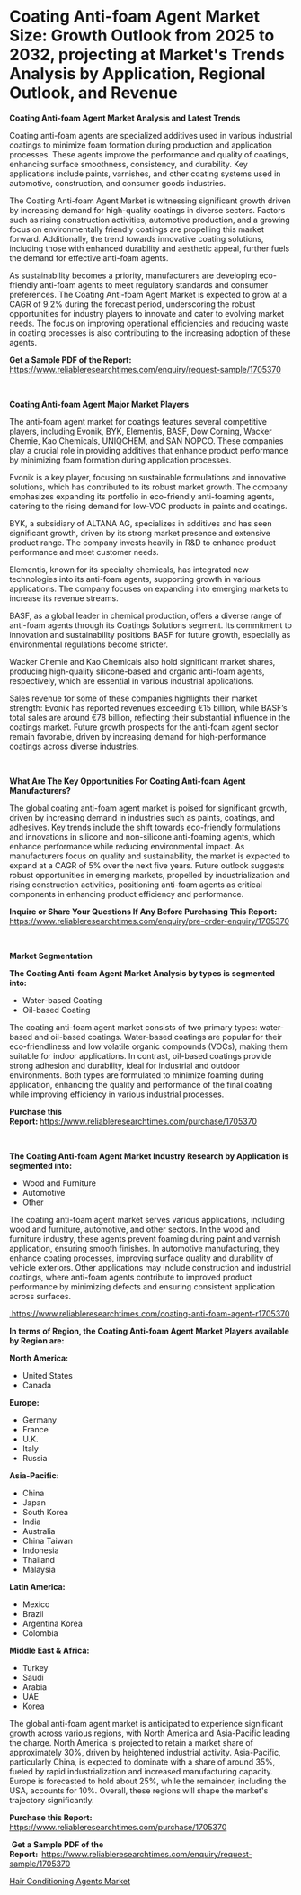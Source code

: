 <p><h1>Coating Anti-foam Agent Market Size: Growth Outlook from 2025 to 2032, projecting at Market's Trends Analysis by Application, Regional Outlook, and Revenue</h1></p><p><strong>Coating Anti-foam Agent Market Analysis and Latest Trends</strong></p>
<p><p>Coating anti-foam agents are specialized additives used in various industrial coatings to minimize foam formation during production and application processes. These agents improve the performance and quality of coatings, enhancing surface smoothness, consistency, and durability. Key applications include paints, varnishes, and other coating systems used in automotive, construction, and consumer goods industries.</p><p>The Coating Anti-foam Agent Market is witnessing significant growth driven by increasing demand for high-quality coatings in diverse sectors. Factors such as rising construction activities, automotive production, and a growing focus on environmentally friendly coatings are propelling this market forward. Additionally, the trend towards innovative coating solutions, including those with enhanced durability and aesthetic appeal, further fuels the demand for effective anti-foam agents.</p><p>As sustainability becomes a priority, manufacturers are developing eco-friendly anti-foam agents to meet regulatory standards and consumer preferences. The Coating Anti-foam Agent Market is expected to grow at a CAGR of 9.2% during the forecast period, underscoring the robust opportunities for industry players to innovate and cater to evolving market needs. The focus on improving operational efficiencies and reducing waste in coating processes is also contributing to the increasing adoption of these agents.</p></p>
<p><strong>Get a Sample PDF of the Report:&nbsp;</strong> <a href="https://www.reliableresearchtimes.com/enquiry/request-sample/1705370?utm_campaign=2631&utm_medium=2&utm_source=Github&utm_content=ia&utm_term=27032025&utm_id=coating-anti-foam-agent">https://www.reliableresearchtimes.com/enquiry/request-sample/1705370</a></p>
<p>&nbsp;</p>
<p><strong>Coating Anti-foam Agent Major Market Players</strong></p>
<p><p>The anti-foam agent market for coatings features several competitive players, including Evonik, BYK, Elementis, BASF, Dow Corning, Wacker Chemie, Kao Chemicals, UNIQCHEM, and SAN NOPCO. These companies play a crucial role in providing additives that enhance product performance by minimizing foam formation during application processes.</p><p>Evonik is a key player, focusing on sustainable formulations and innovative solutions, which has contributed to its robust market growth. The company emphasizes expanding its portfolio in eco-friendly anti-foaming agents, catering to the rising demand for low-VOC products in paints and coatings.</p><p>BYK, a subsidiary of ALTANA AG, specializes in additives and has seen significant growth, driven by its strong market presence and extensive product range. The company invests heavily in R&D to enhance product performance and meet customer needs.</p><p>Elementis, known for its specialty chemicals, has integrated new technologies into its anti-foam agents, supporting growth in various applications. The company focuses on expanding into emerging markets to increase its revenue streams.</p><p>BASF, as a global leader in chemical production, offers a diverse range of anti-foam agents through its Coatings Solutions segment. Its commitment to innovation and sustainability positions BASF for future growth, especially as environmental regulations become stricter.</p><p>Wacker Chemie and Kao Chemicals also hold significant market shares, producing high-quality silicone-based and organic anti-foam agents, respectively, which are essential in various industrial applications.</p><p>Sales revenue for some of these companies highlights their market strength: Evonik has reported revenues exceeding €15 billion, while BASF’s total sales are around €78 billion, reflecting their substantial influence in the coatings market. Future growth prospects for the anti-foam agent sector remain favorable, driven by increasing demand for high-performance coatings across diverse industries.</p></p>
<p>&nbsp;</p>
<p><strong>What Are The Key Opportunities For Coating Anti-foam Agent Manufacturers?</strong></p>
<p><p>The global coating anti-foam agent market is poised for significant growth, driven by increasing demand in industries such as paints, coatings, and adhesives. Key trends include the shift towards eco-friendly formulations and innovations in silicone and non-silicone anti-foaming agents, which enhance performance while reducing environmental impact. As manufacturers focus on quality and sustainability, the market is expected to expand at a CAGR of 5% over the next five years. Future outlook suggests robust opportunities in emerging markets, propelled by industrialization and rising construction activities, positioning anti-foam agents as critical components in enhancing product efficiency and performance.</p></p>
<p><strong>Inquire or Share Your Questions If Any Before Purchasing This Report:</strong> <a href="https://www.reliableresearchtimes.com/enquiry/pre-order-enquiry/1705370?utm_campaign=2631&utm_medium=2&utm_source=Github&utm_content=ia&utm_term=27032025&utm_id=coating-anti-foam-agent">https://www.reliableresearchtimes.com/enquiry/pre-order-enquiry/1705370</a></p>
<p>&nbsp;</p>
<p><strong>Market Segmentation</strong></p>
<p><strong>The Coating Anti-foam Agent Market Analysis by types is segmented into:</strong></p>
<p><ul><li>Water-based Coating</li><li>Oil-based Coating</li></ul></p>
<p><p>The coating anti-foam agent market consists of two primary types: water-based and oil-based coatings. Water-based coatings are popular for their eco-friendliness and low volatile organic compounds (VOCs), making them suitable for indoor applications. In contrast, oil-based coatings provide strong adhesion and durability, ideal for industrial and outdoor environments. Both types are formulated to minimize foaming during application, enhancing the quality and performance of the final coating while improving efficiency in various industrial processes.</p></p>
<p><strong>Purchase this Report:&nbsp;</strong><a href="https://www.reliableresearchtimes.com/purchase/1705370?utm_campaign=2631&utm_medium=2&utm_source=Github&utm_content=ia&utm_term=27032025&utm_id=coating-anti-foam-agent">https://www.reliableresearchtimes.com/purchase/1705370</a></p>
<p>&nbsp;</p>
<p><strong>The Coating Anti-foam Agent Market Industry Research by Application is segmented into:</strong></p>
<p><ul><li>Wood and Furniture</li><li>Automotive</li><li>Other</li></ul></p>
<p><p>The coating anti-foam agent market serves various applications, including wood and furniture, automotive, and other sectors. In the wood and furniture industry, these agents prevent foaming during paint and varnish application, ensuring smooth finishes. In automotive manufacturing, they enhance coating processes, improving surface quality and durability of vehicle exteriors. Other applications may include construction and industrial coatings, where anti-foam agents contribute to improved product performance by minimizing defects and ensuring consistent application across surfaces.</p></p>
<p><a href="https://www.reliableresearchtimes.com/coating-anti-foam-agent-r1705370?utm_campaign=2631&utm_medium=2&utm_source=Github&utm_content=ia&utm_term=27032025&utm_id=coating-anti-foam-agent">&nbsp;https://www.reliableresearchtimes.com/coating-anti-foam-agent-r1705370</a></p>
<p><strong>In terms of Region, the Coating Anti-foam Agent Market Players available by Region are:</strong></p>
<p>
    <p> <strong> North America: </strong>
        <ul>
            <li>United States</li>
            <li>Canada</li>
        </ul>
        </p> 
    <p> <strong> Europe: </strong>
        <ul>
            <li>Germany</li>
            <li>France</li>
            <li>U.K.</li>
            <li>Italy</li>
            <li>Russia</li>
        </ul>
        </p> 
    <p> <strong> Asia-Pacific: </strong>
        <ul>
            <li>China</li>
            <li>Japan</li>
            <li>South Korea</li>
            <li>India</li>
            <li>Australia</li>
            <li>China Taiwan</li>
            <li>Indonesia</li>
            <li>Thailand</li>
            <li>Malaysia</li>
        </ul>
        </p> 
    <p> <strong> Latin America: </strong>
        <ul>
            <li>Mexico</li>
            <li>Brazil</li>
            <li>Argentina Korea</li>
            <li>Colombia</li>
        </ul>
        </p> 
    <p> <strong> Middle East & Africa: </strong>
        <ul>
            <li>Turkey</li>
            <li>Saudi</li>
            <li>Arabia</li>
            <li>UAE</li>
            <li>Korea</li>
        </ul>
    </p>
    </p>
<p><p>The global anti-foam agent market is anticipated to experience significant growth across various regions, with North America and Asia-Pacific leading the charge. North America is projected to retain a market share of approximately 30%, driven by heightened industrial activity. Asia-Pacific, particularly China, is expected to dominate with a share of around 35%, fueled by rapid industrialization and increased manufacturing capacity. Europe is forecasted to hold about 25%, while the remainder, including the USA, accounts for 10%. Overall, these regions will shape the market's trajectory significantly.</p></p>
<p><strong>Purchase this Report: </strong><a href="https://www.reliableresearchtimes.com/purchase/1705370?utm_campaign=2631&utm_medium=2&utm_source=Github&utm_content=ia&utm_term=27032025&utm_id=coating-anti-foam-agent">https://www.reliableresearchtimes.com/purchase/1705370</a></p>
<p>&nbsp;<strong>Get a Sample PDF of the Report:&nbsp;&nbsp;</strong><a href="https://www.reliableresearchtimes.com/enquiry/request-sample/1705370?utm_campaign=2631&utm_medium=2&utm_source=Github&utm_content=ia&utm_term=27032025&utm_id=coating-anti-foam-agent">https://www.reliableresearchtimes.com/enquiry/request-sample/1705370</a></p>
<p><strong></strong></p>
<p><p><a href="https://github.com/cwasicioaie/Market-Research-Report-List-1/blob/main/hair-conditioning-agents-market.md?utm_campaign=2631&utm_medium=2&utm_source=Github&utm_content=ia&utm_term=27032025&utm_id=coating-anti-foam-agent">Hair Conditioning Agents Market</a></p></p>